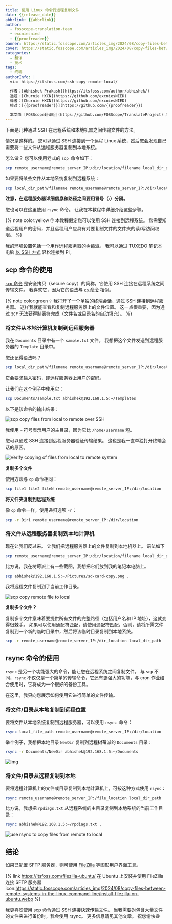 ```yaml
---
title: 使用 Linux 命令行远程复制文件
date: {{release_date}}
abbrlink: {{abbrlink}}
author:
  - fosscope-translation-team
  - excniesnied
  - {{proofreader}}
banner: https://static.fosscope.com/articles_img/2024/08/copy-files-between-remote-systems-in-the-linux-command-line/transfer-files-between-cli-and-remote-systems.webp
cover: https://static.fosscope.com/articles_img/2024/08/copy-files-between-remote-systems-in-the-linux-command-line/transfer-files-between-cli-and-remote-systems.webp
categories:
  - 翻译
  - 技术
tags: 
  - 终端
authorInfo: |
  via: https://itsfoss.com/ssh-copy-remote-local/

  作者：[Abhishek Prakash](https://itsfoss.com/author/abhishek/)
  选题：[Churnie HXCN](https://github.com/excniesNIED)
  译者：[Churnie HXCN](https://github.com/excniesNIED)
  校对：[{{proofreader}}](https://github.com/{{proofreader}})

  本文由 [FOSScope翻译组](https://github.com/FOSScope/TranslateProject) 原创编译，[开源观察](https://fosscope.com/) 荣誉推出
---
```


下面是几种通过 SSH 在远程系统和本地机器之间传输文件的方法。

<!-- more -->

情况是这样的。 您可以通过 SSH 连接到一个远程 Linux 系统，然后您会发现自己需要将一些文件从远程服务器复制到本地系统。

怎么做？ 您可以使用老式的 `scp `命令如下：

```Bash
scp remote_username@remote_server_IP:/dir/location/filename local_dir_path
```

如果要将某些文件从本地系统复制到远程系统：

```Bash
scp local_dir_path/filename remote_username@remote_server_IP:/dir/location 
```

**注意，在远程服务器详细信息和路径之间要用冒号（:）分隔。**

您也可以在这里使用 `rsync` 命令。 让我在本教程中详细介绍这些步骤。

{% note color:yellow ✋ 本教程假定您可以使用 SSH 连接到远程系统。 您需要知道远程用户的密码，并且远程用户应具有对要复制文件的文件夹的读/写访问权限。  %}

我的环境设置包括一个用作远程服务器的树莓派。 我可以通过 TUXEDO 笔记本电脑 [以 SSH 方式](https://itsfoss.com/ssh-into-raspberry/) 轻松连接到 Pi。

## scp 命令的使用

[`scp` 命令](https://itsfoss.com/scp-command/) 是安全拷贝（secure copy）的简称，它使用 SSH 连接在远程系统之间传输文件。 我喜欢它，因为它的语法与 [`cp` 命令](https://itsfoss.com/cp-command/) 相似。

{% note color:green 💡 我打开了一个单独的终端会话，通过 SSH 连接到远程服务器。 这样我就能查看和复制远程服务器上的文件位置。 这一点很重要，因为通过 `SCP` 无法获得制表符完成（文件名或目录名的自动填充）。 %}

### 将文件从本地计算机复制到远程服务器

我在 `Documents` 目录中有一个 `sample.txt` 文件。 我想把这个文件发送到远程服务器的 `Template` 目录中。

您还记得语法吗？

```Bash
scp local_dir_path/filename remote_username@remote_server_IP:/dir/location 
```

它会要求输入密码，即远程服务器上用户的密码。

让我们在这个例子中使用它：

```Bash
scp Documents/sample.txt abhishek@192.168.1.5:~/Templates
```

以下是该命令的输出结果：

![scp copy files from local to remote over SSH](https://static.fosscope.com/articles_img/2024/08/copy-files-between-remote-systems-in-the-linux-command-line/scp-copy-files-from-local-to-remote-system.webp)

我使用 `~` 符号表示用户的主目录，因为它比 `/home/username` 短。

您可以通过 SSH 连接到远程服务器验证传输结果。 这也是我一直单独打开终端会话的原因。

![Verify copying of files from local to remote system](https://static.fosscope.com/articles_img/2024/08/copy-files-between-remote-systems-in-the-linux-command-line/verify-local-to-remote-copy.webp)

**复制多个文件**

使用方法与 `cp` 命令相同：

```Bash
scp file1 file2 fileN remote_username@remote_server_IP:/dir/location 
```

**将文件夹复制到远程系统**

像 `cp` 命令一样，使用递归选项 `-r`：

```Bash
scp -r Dir1 remote_username@remote_server_IP:/dir/location 
```

### 将文件从远程服务器复制到本地计算机

现在让我们反过来。 让我们把远程服务器上的文件复制到本地机器上。 语法如下

```Bash
scp remote_username@remote_server_IP:/dir/location/filename local_dir_path
```

比方说，我在树莓派上有一些截图，我想把它们放到我的笔记本电脑上。

```Bash
scp abhishek@192.168.1.5:~/Pictures/sd-card-copy.png .
```

我将远程文件复制到了当前工作目录。

![scp copy remote file to local](https://static.fosscope.com/articles_img/2024/08/copy-files-between-remote-systems-in-the-linux-command-line/scp-copy-remote-file-to-local.webp)

**复制多个文件？**

复制多个文件意味着要提供所有文件的完整路径（包括用户名和 IP 地址），这就变得很棘手。 如果可以使用通配符匹配，请使用通配符匹配，否则，请将所需文件复制到一个新的临时目录中，然后将该临时目录复制到本地系统。

```Bash
scp -r remote_username@remote_server_IP:/dir_location local_dir_path
```

## rsync 命令的使用

`rsync` 是另一个功能强大的命令，能让您在远程系统之间复制文件。 与 `scp` 不同，`rsync` 不仅仅是一个简单的传输命令，它还有更强大的功能，与 cron 作业结合使用时，它将成为一个很好的备份工具。

在这里，我只向您展示如何使用它进行简单的文件传输。

### 将文件/目录从本地复制到远程位置

要将文件从本地系统复制到远程服务器，可以使用 `rsync `命令：

```Bash
rsync local_file_path remote_username@remote_server_IP:/dir/location 
```

举个例子，我想把本地目录 `NewDir` 复制到远程树莓派的 `Documents` 目录：

```Bash
rsync -r Documents/NewDir abhishek@192.168.1.5:~/Documents
```

![img](https://static.fosscope.com/articles_img/2024/08/copy-files-between-remote-systems-in-the-linux-command-line/rsync-copy-local-to-remote.webp)

### 将文件/目录从远程复制到本地

要将远程计算机上的文件或目录复制到本地计算机上，可按这种方式使用 `rsync`：

```Bash
rsync remote_username@remote_server_IP:/file_location local_dir_path
```

比方说，我想把 `rpdiags.txt` 从远程系统的主目录复制到本地系统的当前工作目录：

```Bash
rsync abhishek@192.168.1.5:~/rpdiags.txt .
```

![use rsync to copy files from remote to local](https://static.fosscope.com/articles_img/2024/08/copy-files-between-remote-systems-in-the-linux-command-line/rsync-copy-from-remote-to-local.webp)

## 结论

如果已配置 SFTP 服务器，则可使用 [FileZilla](https://filezilla-project.org/) 等图形用户界面工具。

{% link https://itsfoss.com/filezilla-ubuntu/ 在 Ubuntu 上安装并使用 FileZilla 连接 SFTP 服务器 icon:https://static.fosscope.com/articles_img/2024/08/copy-files-between-remote-systems-in-the-linux-command-line/install-filezilla-on-ubuntu.webp %}

我更喜欢使用 scp 命令通过 SSH 连接快速传输文件。 当我需要对包含大量文件的文件夹进行备份时，我会使用 rsync。 更多信息请见其他文章。 祝您愉快😄